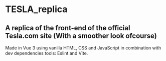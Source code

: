 # TESLA_replica
A replica of the front-end of the official Tesla.com site (With a smoother look ofcourse)
------

Made in Vue 3 using vanilla HTML, CSS and JavaScript
in combination with dev dependencies tools: Eslint and Vite.